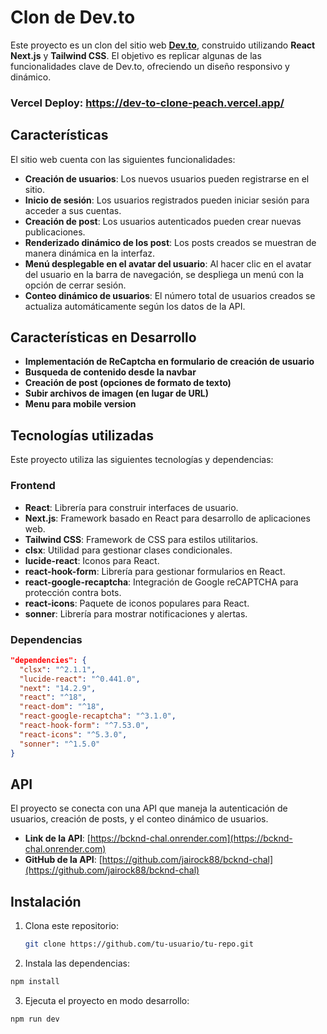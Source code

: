 # Clon de Dev.to

Este proyecto es un clon del sitio web **[Dev.to](https://dev.to/)**, construido utilizando **React** **Next.js**  y **Tailwind CSS**. El objetivo es replicar algunas de las funcionalidades clave de Dev.to, ofreciendo un diseño responsivo y dinámico.

### Vercel Deploy: https://dev-to-clone-peach.vercel.app/

## Características

El sitio web cuenta con las siguientes funcionalidades:

- **Creación de usuarios**: Los nuevos usuarios pueden registrarse en el sitio.
- **Inicio de sesión**: Los usuarios registrados pueden iniciar sesión para acceder a sus cuentas.
- **Creación de post**: Los usuarios autenticados pueden crear nuevas publicaciones.
- **Renderizado dinámico de los post**: Los posts creados se muestran de manera dinámica en la interfaz.
- **Menú desplegable en el avatar del usuario**: Al hacer clic en el avatar del usuario en la barra de navegación, se despliega un menú con la opción de cerrar sesión.
- **Conteo dinámico de usuarios**: El número total de usuarios creados se actualiza automáticamente según los datos de la API.

## Características en Desarrollo

- **Implementación de ReCaptcha en formulario de creación de usuario**
- **Busqueda de contenido desde la navbar**
- **Creación de post (opciones de formato de texto)**
- **Subir archivos de imagen (en lugar de URL)**
- **Menu para mobile version**


## Tecnologías utilizadas

Este proyecto utiliza las siguientes tecnologías y dependencias:

### Frontend

- **React**: Librería para construir interfaces de usuario.
- **Next.js**: Framework basado en React para desarrollo de aplicaciones web.
- **Tailwind CSS**: Framework de CSS para estilos utilitarios.
- **clsx**: Utilidad para gestionar clases condicionales.
- **lucide-react**: Iconos para React.
- **react-hook-form**: Librería para gestionar formularios en React.
- **react-google-recaptcha**: Integración de Google reCAPTCHA para protección contra bots.
- **react-icons**: Paquete de iconos populares para React.
- **sonner**: Librería para mostrar notificaciones y alertas.

### Dependencias

```json
"dependencies": {
  "clsx": "^2.1.1",
  "lucide-react": "^0.441.0",
  "next": "14.2.9",
  "react": "^18",
  "react-dom": "^18",
  "react-google-recaptcha": "^3.1.0",
  "react-hook-form": "^7.53.0",
  "react-icons": "^5.3.0",
  "sonner": "^1.5.0"
}
```
## API

El proyecto se conecta con una API que maneja la autenticación de usuarios, creación de posts, y el conteo dinámico de usuarios.

- **Link de la API**: [https://bcknd-chal.onrender.com](https://bcknd-chal.onrender.com)
- **GitHub de la API**: [https://github.com/jairock88/bcknd-chal](https://github.com/jairock88/bcknd-chal)

## Instalación

1. Clona este repositorio:

   ```bash
   git clone https://github.com/tu-usuario/tu-repo.git
    ```

2. Instala las dependencias:

```bash
npm install
```

3. Ejecuta el proyecto en modo desarrollo:

```bash
npm run dev
```